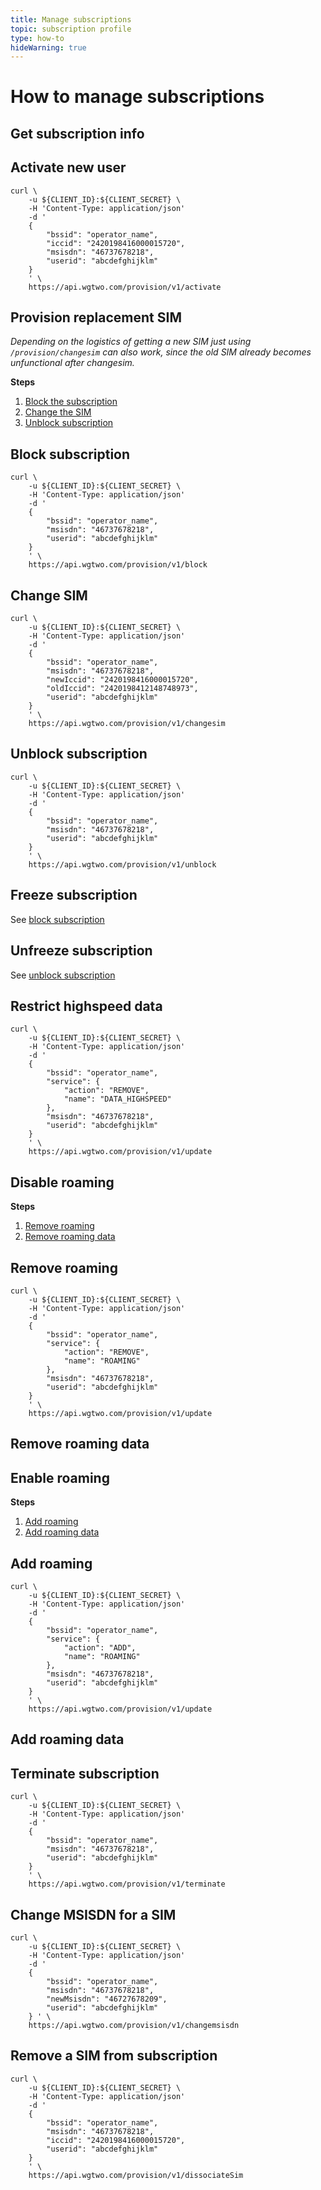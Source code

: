 ```yaml
---
title: Manage subscriptions
topic: subscription profile
type: how-to
hideWarning: true
---
```


# How to manage subscriptions

<DemoConfigurer />

## Get subscription info
<CodeSnippet
  curlOperator="https://github.com/working-group-two/docs.wgtwo.com/blob/master/examples/curl/operator/provision/get-subscription-info.sh"
  :kotlinDeps="['rest']"
  kotlinOperator="https://github.com/working-group-two/docs.wgtwo.com/blob/master/examples/kotlin/operator/provision/src/main/kotlin/com/wgtwo/examples/operator/provision/GetSubscriptionInfo.kt"
  />

## Activate new user

```shell script
curl \
    -u ${CLIENT_ID}:${CLIENT_SECRET} \
    -H 'Content-Type: application/json'
    -d '
    {
        "bssid": "operator_name",
        "iccid": "2420198416000015720",
        "msisdn": "46737678218",
        "userid": "abcdefghijklm"
    }
    ' \
    https://api.wgtwo.com/provision/v1/activate
```

## Provision replacement SIM

_Depending on the logistics of getting a new SIM just using `/provision/changesim` can also work,
since the old SIM already becomes unfunctional after changesim._

**Steps**

1. [Block the subscription](#block-subscription)
2. [Change the SIM](#change-sim)
3. [Unblock subscription](#unblock-subscription)

## Block subscription

```shell script
curl \
    -u ${CLIENT_ID}:${CLIENT_SECRET} \
    -H 'Content-Type: application/json'
    -d '
    {
        "bssid": "operator_name",
        "msisdn": "46737678218",
        "userid": "abcdefghijklm"
    }
    ' \
    https://api.wgtwo.com/provision/v1/block
```

## Change SIM

```shell script
curl \
    -u ${CLIENT_ID}:${CLIENT_SECRET} \
    -H 'Content-Type: application/json'
    -d '
    {
        "bssid": "operator_name",
        "msisdn": "46737678218",
        "newIccid": "2420198416000015720",
        "oldIccid": "2420198412148748973",
        "userid": "abcdefghijklm"
    }
    ' \
    https://api.wgtwo.com/provision/v1/changesim
```

## Unblock subscription

```shell script
curl \
    -u ${CLIENT_ID}:${CLIENT_SECRET} \
    -H 'Content-Type: application/json'
    -d '
    {
        "bssid": "operator_name",
        "msisdn": "46737678218",
        "userid": "abcdefghijklm"
    }
    ' \
    https://api.wgtwo.com/provision/v1/unblock
```

## Freeze subscription

See [block subscription](#block-subscription)

## Unfreeze subscription

See [unblock subscription](#unblock-subscription)

## Restrict highspeed data

```shell script
curl \
    -u ${CLIENT_ID}:${CLIENT_SECRET} \
    -H 'Content-Type: application/json'
    -d '
    {
        "bssid": "operator_name",
        "service": {
            "action": "REMOVE",
            "name": "DATA_HIGHSPEED"
        },
        "msisdn": "46737678218",
        "userid": "abcdefghijklm"
    }
    ' \
    https://api.wgtwo.com/provision/v1/update
```

## Disable roaming

**Steps**

1. [Remove roaming](#remove-roaming)
2. [Remove roaming data](#remove-roaming-data)

## Remove roaming

```shell script
curl \
    -u ${CLIENT_ID}:${CLIENT_SECRET} \
    -H 'Content-Type: application/json'
    -d '
    {
        "bssid": "operator_name",
        "service": {
            "action": "REMOVE",
            "name": "ROAMING"
        },
        "msisdn": "46737678218",
        "userid": "abcdefghijklm"
    }
    ' \
    https://api.wgtwo.com/provision/v1/update
```

## Remove roaming data
<CodeSnippet
  curlOperator="https://github.com/working-group-two/docs.wgtwo.com/blob/master/examples/curl/operator/provision/disable-roaming-data.sh"
  :kotlinDeps="['rest']"
  kotlinOperator="https://github.com/working-group-two/docs.wgtwo.com/blob/master/examples/kotlin/operator/provision/src/main/kotlin/com/wgtwo/examples/operator/provision/DisableRoamingData.kt"
  />

## Enable roaming

**Steps**

1. [Add roaming](#add-roaming)
2. [Add roaming data](#add-roaming-data)

## Add roaming
```shell script
curl \
    -u ${CLIENT_ID}:${CLIENT_SECRET} \
    -H 'Content-Type: application/json'
    -d '
    {
        "bssid": "operator_name",
        "service": {
            "action": "ADD",
            "name": "ROAMING"
        },
        "msisdn": "46737678218",
        "userid": "abcdefghijklm"
    }
    ' \
    https://api.wgtwo.com/provision/v1/update
```

## Add roaming data

<GithubCode fileUrl="https://github.com/working-group-two/docs.wgtwo.com/blob/master/examples/kotlin/operator/provision/src/main/kotlin/com/wgtwo/examples/operator/provision/EnableRoamingData.kt" language="kotlin" />

## Terminate subscription

```shell script
curl \
    -u ${CLIENT_ID}:${CLIENT_SECRET} \
    -H 'Content-Type: application/json'
    -d '
    {
        "bssid": "operator_name",
        "msisdn": "46737678218",
        "userid": "abcdefghijklm"
    }
    ' \
    https://api.wgtwo.com/provision/v1/terminate
```

## Change MSISDN for a SIM

```shell script
curl \
    -u ${CLIENT_ID}:${CLIENT_SECRET} \
    -H 'Content-Type: application/json'
    -d '
    {
        "bssid": "operator_name",
        "msisdn": "46737678218",
        "newMsisdn": "46727678209",
        "userid": "abcdefghijklm"
    } ' \
    https://api.wgtwo.com/provision/v1/changemsisdn
```

## Remove a SIM from subscription

```shell script
curl \
    -u ${CLIENT_ID}:${CLIENT_SECRET} \
    -H 'Content-Type: application/json'
    -d '
    {
        "bssid": "operator_name",
        "msisdn": "46737678218",
        "iccid": "2420198416000015720",
        "userid": "abcdefghijklm"
    }
    ' \
    https://api.wgtwo.com/provision/v1/dissociateSim
```
